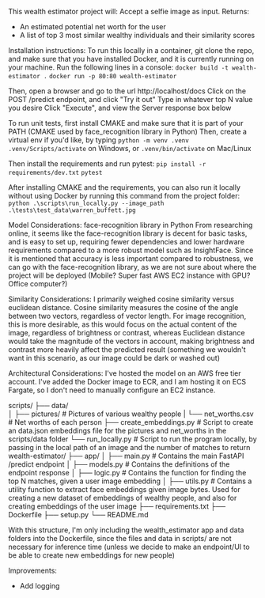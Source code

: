 
This wealth estimator project will:
Accept a selfie image as input.
Returns:
- An estimated potential net worth for the user
- A list of top 3 most similar wealthy individuals and their similarity scores


Installation instructions:
To run this locally in a container, git clone the repo, and make sure that you have installed Docker, and it is currently running on your machine.
Run the following lines in a console:
`docker build -t wealth-estimator .`
`docker run -p 80:80 wealth-estimator`

Then, open a browser and go to the url http://localhost/docs
Click on the POST /predict endpoint, and click "Try it out"
Type in whatever top N value you desire
Click "Execute", and view the Server response box below


To run unit tests, first install CMAKE and make sure that it is part of your PATH (CMAKE used by face_recognition library in Python)
Then, create a virtual env if you'd like, by typing
`python -m venv .venv`
`.venv/Scripts/activate` on Windows, or `.venv/bin/activate` on Mac/Linux

Then install the requirements and run pytest:
`pip install -r requirements/dev.txt`
`pytest`

After installing CMAKE and the requirements, you can also run it locally without using Docker by running this command from the project folder:
`python .\scripts\run_locally.py --image_path .\tests\test_data\warren_buffett.jpg`


Model Considerations:
face-recognition library in Python
From researching online, it seems like the face-recognition library is decent for basic tasks, and is easy to set up, requiring fewer dependencies and lower hardware requirements compared to a more robust model such as InsightFace. Since it is mentioned that accuracy is less important compared to robustness, we can go with the face-recognition library, as we are not sure about where the project will be deployed (Mobile? Super fast AWS EC2 instance with GPU? Office computer?)

Similarity Considerations:
I primarily weighed cosine similarity versus euclidean distance. Cosine similarity measures the cosine of the angle between two vectors, regardless of vector length. For image recognition, this is more desirable, as this would focus on the actual content of the image, regardless of brightness or contrast, whereas Euclidean distance would take the magnitude of the vectors in account, making brightness and contrast more heavily affect the predicted result (something we wouldn't want in this scenario, as our image could be dark or washed out)

Architectural Considerations:
I've hosted the model on an AWS free tier account. I've added the Docker image to ECR, and I am hosting it on ECS Fargate, so I don't need to manually configure an EC2 instance. 


scripts/
├── data/                       
│   ├── pictures/             # Pictures of various wealthy people
|   └── net_worths.csv        # Net worths of each person
├── create_embeddings.py      # Script to create an data.json embeddings file for the pictures and net_worths in the scripts/data folder
└── run_locally.py            # Script to run the program locally, by passing in the local path of an image and the number of matches to return
wealth-estimator/
├── app/
│   ├── main.py               # Contains the main FastAPI /predict endpoint
│   ├── models.py             # Contains the definitions of the endpoint response
│   ├── logic.py              # Contains the function for finding the top N matches, given a user image embedding
│   ├── utils.py              # Contains a utility function to extract face embeddings given image bytes. Used for creating a new dataset of embeddings of wealthy people, and also for creating embeddings of the user image
├── requirements.txt
├── Dockerfile
├── setup.py
└── README.md

With this structure, I'm only including the wealth_estimator app and data folders into the Dockerfile, since the files and data in scripts/ are not necessary for inference time (unless we decide to make an endpoint/UI to be able to create new embeddings for new people)

Improvements:
- Add logging
